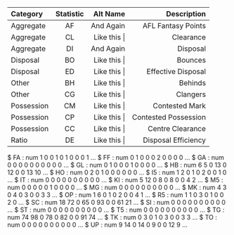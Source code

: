 

| Category       | Statistic    | Alt Name     | Description  |
| :------------- | :----------: | -----------: | -----------: |
| Aggregate      | AF           | And Again    | AFL Fantasy Points    |
| Aggregate      | CL           | Like this \| | Clearance |
| Aggregate      | DI           | And Again    | Disposal    |
| Disposal       | BO           | Like this \| | Bounces |
| Disposal       | ED           | Like this \| | Effective Disposal |
| Other          | BH           | Like this \| | Behinds |
| Other          | CG           | Like this \| | Clangers |
| Possession     | CM           | Like this \| | Contested Mark |
| Possession     | CP           | Like this \| | Contested Possession |
| Possession     | CC           | Like this \| | Centre Clearance |
| Ratio          | DE           | Like this \| | Disposal Efficiency | 
 
 
 $ FA       : num  1 0 0 1 0 1 0 0 0 1 ...
 $ FF       : num  0 1 0 0 0 2 0 0 0 0 ...
 $ GA       : num  0 0 0 0 0 0 0 0 0 0 ...
 $ GL       : num  0 1 0 0 0 1 0 0 0 0 ...
 $ HB       : num  6 5 0 13 0 12 0 0 13 10 ...
 $ HO       : num  0 2 0 1 0 0 0 0 0 0 ...
 $ I5       : num  1 2 0 1 0 2 0 0 1 0 ...
 $ IT       : num  0 0 0 0 0 0 0 0 0 0 ...
 $ KI       : num  5 12 0 8 0 8 0 0 4 2 ...
 $ M5       : num  0 0 0 0 0 1 0 0 0 0 ...
 $ MG       : num  0 0 0 0 0 0 0 0 0 0 ...
 $ MK       : num  4 3 0 4 0 3 0 0 3 3 ...
 $ OP       : num  1 6 0 1 0 2 0 0 4 1 ...
 $ R5       : num  1 1 0 3 0 1 0 0 2 0 ...
 $ SC       : num  18 72 0 65 0 93 0 0 61 21 ...
 $ SI       : num  0 0 0 0 0 0 0 0 0 0 ...
 $ ST       : num  0 0 0 0 0 0 0 0 0 0 ...
 $ T5       : num  0 0 0 0 0 0 0 0 0 0 ...
 $ TG       : num  74 98 0 78 0 82 0 0 91 74 ...
 $ TK       : num  0 3 0 1 0 3 0 0 3 3 ...
 $ TO       : num  0 0 0 0 0 0 0 0 0 0 ...
 $ UP       : num  9 14 0 14 0 9 0 0 12 9 ...
